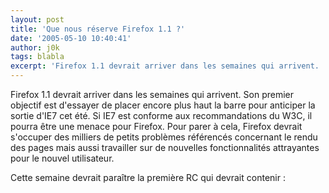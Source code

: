 ```yaml
---
layout: post
title: 'Que nous réserve Firefox 1.1 ?'
date: '2005-05-10 10:40:41'
author: j0k
tags: blabla
excerpt: 'Firefox 1.1 devrait arriver dans les semaines qui arrivent.   Son premier objectif est d''essayer de placer encore plus haut la barre pour anticiper la sortie d''IE7 cet été. Si IE7 est conforme aux recommandations du W3C, il pourra être une menace pour Firefox.   )   Pour parer à cela, Firefox devrait s''occuper des milliers de petits problèmes référencés      ...'
---
```


Firefox 1.1 devrait arriver dans les semaines qui arrivent.   Son premier objectif est d'essayer de placer encore plus haut la barre pour anticiper la sortie d'IE7 cet été. Si IE7 est conforme aux recommandations du W3C, il pourra être une menace pour Firefox.      Pour parer à cela, Firefox devrait s'occuper des milliers de petits problèmes référencés concernant le rendu des pages mais aussi travailler sur de nouvelles fonctionnalités attrayantes pour le nouvel utilisateur.

Cette semaine devrait paraître la première RC qui devrait contenir :

